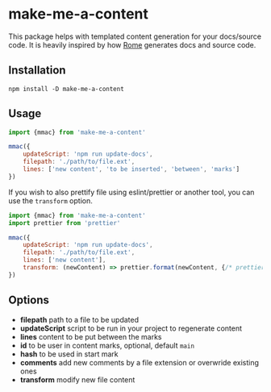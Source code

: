 # make-me-a-content

This package helps with templated content generation for your docs/source code. It is heavily inspired by how [Rome](https://github.com/romefrontend/rome) generates docs and source code.

## Installation

```
npm install -D make-me-a-content
```

## Usage

```js
import {mmac} from 'make-me-a-content'

mmac({
    updateScript: 'npm run update-docs',
    filepath: './path/to/file.ext',
    lines: ['new content', 'to be inserted', 'between', 'marks']
})
```

If you wish to also prettify file using eslint/prettier or another tool, you can use the `transform` option.

```js
import {mmac} from 'make-me-a-content'
import prettier from 'prettier'

mmac({
    updateScript: 'npm run update-docs',
    filepath: './path/to/file.ext',
    lines: ['new content'],
    transform: (newContent) => prettier.format(newContent, {/* prettier options */})
})
```

## Options

- **filepath** path to a file to be updated
- **updateScript** script to be run in your project to regenerate content
- **lines** content to be put between the marks
- **id** to be user in content marks, optional, default `main`
- **hash** to be used in start mark
- **comments** add new comments by a file extension or overwride existing ones
- **transform** modify new file content
